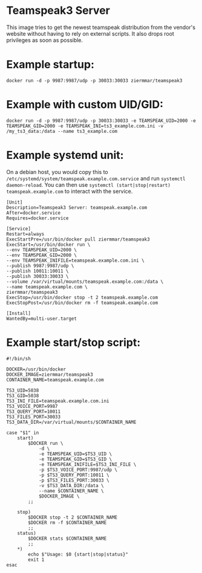 # Teamspeak3 Server
This image tries to get the newest teamspeak distribution from the vendor's website without having
to rely on external scripts. It also drops root privileges as soon as possible.


# Example startup:
```
docker run -d -p 9987:9987/udp -p 30033:30033 ziermmar/teamspeak3
```


# Example with custom UID/GID:
```
docker run -d -p 9987:9987/udp -p 30033:30033 -e TEAMSPEAK_UID=2000 -e TEAMSPEAK_GID=2000 -e TEAMSPEAK_INI=ts3_example.com.ini -v /my_ts3_data:/data --name ts3_example.com
```


# Example systemd unit:
On a debian host, you would copy this to ```/etc/systemd/system/teamspeak.example.com.service``` and run ```systemctl daemon-reload```. You can then use ```systemctl (start|stop|restart) teamspeak.example.com``` to interact with the service.
```
[Unit]
Description=Teamspeak3 Server: teamspeak.example.com
After=docker.service
Requires=docker.service

[Service]
Restart=always
ExecStartPre=/usr/bin/docker pull ziermmar/teamspeak3
ExecStart=/usr/bin/docker run \
--env TEAMSPEAK_UID=2000 \
--env TEAMSPEAK_GID=2000 \
--env TEAMSPEAK_INIFILE=teamspeak.example.com.ini \
--publish 9987:9987/udp \
--publish 10011:10011 \
--publish 30033:30033 \
--volume /var/virtual/mounts/teamspeak.example.com:/data \
--name teamspeak.example.com \
ziermmar/teamspeak3
ExecStop=/usr/bin/docker stop -t 2 teamspeak.example.com
ExecStopPost=/usr/bin/docker rm -f teamspeak.example.com

[Install]
WantedBy=multi-user.target
```


# Example start/stop script:
```
#!/bin/sh

DOCKER=/usr/bin/docker
DOCKER_IMAGE=ziermmar/teamspeak3
CONTAINER_NAME=teamspeak.example.com

TS3_UID=5038
TS3_GID=5038
TS3_INI_FILE=teamspeak.example.com.ini
TS3_VOICE_PORT=9987
TS3_QUERY_PORT=10011
TS3_FILES_PORT=30033
TS3_DATA_DIR=/var/virtual/mounts/$CONTAINER_NAME

case "$1" in
	start)
		$DOCKER run \
			-d \
			-e TEAMSPEAK_UID=$TS3_UID \
			-e TEAMSPEAK_GID=$TS3_GID \
			-e TEAMSPEAK_INIFILE=$TS3_INI_FILE \
			-p $TS3_VOICE_PORT:9987/udp \
			-p $TS3_QUERY_PORT:10011 \
			-p $TS3_FILES_PORT:30033 \
			-v $TS3_DATA_DIR:/data \
			--name $CONTAINER_NAME \
			$DOCKER_IMAGE \
		;;

	stop)
		$DOCKER stop -t 2 $CONTAINER_NAME
		$DOCKER rm -f $CONTAINER_NAME
		;;
	status)
		$DOCKER stats $CONTAINER_NAME
		;;
	*)
		echo $"Usage: $0 {start|stop|status}"
		exit 1
esac
```

